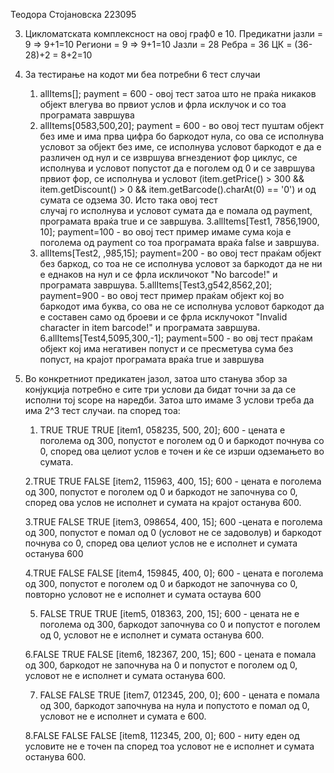 Теодора Стојановска 223095



 3. Цикломатската комплексност на овој граф0 е 10. 
	Предикатни јазли = 9 => 9+1=10
	Региони = 9 => 9+1=10
	Јазли = 28
	Ребра = 36
	ЦК = (36-28)+2 = 8+2=10

4. За тестирање на кодот ми беа потребни 6 тест случаи
	1. allItems[]; payment = 600 - овој тест затоа што не праќа никаков објект влегува во првиот услов и фрла исклучок и со тоа програмата завршува
	2. allItems[0583,500,20]; payment = 600 - во овој тест пуштам објект без име и има прва цифра бо баркодот нула, со ова се исполнува условот за објект без име, 
	се исполнува условот баркодот е да е различен од нул и се извршува вгнездениот фор циклус, се исполнува и условот попустот да е поголем од 0 и се завршува првиот
	 фор, се исполнува и условот (item.getPrice() > 300 && item.getDiscount() > 0 	&& item.getBarcode().charAt(0) == '0') и од сумата се одзема 30. Исто така овој тест 	
	случај го исполнува и условот сумата да	 е помала од payment, програмата враќа true и се завршува. 
	3.allItems[Test1, 7856,1900, 10]; payment=100 - во овој тест пример имаме сума која е поголема од payment со тоа програмата враќа false и завршува.
	4. allItems[Test2, ,985,15]; payment=200 - во овој тест праќам објект без баркод, со тоа не се исполнува условот за баркодот да не ни е еднаков на нул и 
	се фрла искличокот "No barcode!" и програмата завршува.
	5.allItems[Test3,g542,8562,20]; payment=900 - во овој тест пример праќам објект кој во баркодот има буква, со ова не се исполнува условот
	 баркодот да е составен само од броеви и се фрла исклучокот "Invalid character in item barcode!" и програмата 	завршува.
	6.allItems[Test4,5095,300,-1]; payment=500 - во овј тест праќам објект кој има негативен попуст и се пресметува сума без попуст, на крајот програмата враќа true и завршува

5. Во конкретниот предикатен јазол, затоа што станува збор за конјукција потребно е сите три услови да бидат точни за да се исполни тој scope на наредби. Затоа што имаме 3 услови треба да има 2^3 тест случаи. па според тоа:
	1. TRUE TRUE TRUE 
	[item1, 058235, 500, 20]; 600 - цената е поголема од 300, попустот е поголем од 0 и баркодот почнува со 0, според ова целиот услов е точен и ќе се изрши одземањето во сумата.
	
	2.TRUE TRUE FALSE 
	[item2, 115963, 400, 15]; 600 - цената е поголема од 300, попустот е поголем од 0 и баркодот не започнува со 0, според ова услов не исполнет и сумата на крајот останува 600.
	
	3.TRUE FALSE TRUE
	[item3, 098654, 400, 15]; 600 -цената е поголема од 300, попустот е помал од 0 (условот не се задоволув) и баркодот почнува со 0, според ова целиот услов не е исполнет и сумата 	останува 600
	
	4.TRUE FALSE FALSE
	[item4, 159845, 400, 0]; 600 - цената е поголема од 300, попустот е поголем од 0 и баркодот не започнува со 0, повторно условот не е исполнет и сумата остаува 600
	
	5. FALSE TRUE TRUE
	[item5, 018363, 200, 15]; 600 - цената не е поголема од 300, баркодот започнува со 0 и попустот е поголем од 0, условот не е исполнет и сумата останува 600.
	
	6.FALSE TRUE FALSE
	[item6, 182367, 200, 15]; 600 - цената е помала од 300, баркодот не започнува на 0 и попустот е поголем од 0, условот не е исполнет и сумата останува 600.
	
	7. FALSE FALSE TRUE
	[item7, 012345, 200, 0]; 600 - цената е помала од 300, баркодот започнува на нула и попустото е помал од 0, условот не е исполнет и сумата е 600.
	
	8.FALSE FALSE FALSE 
	[item8, 112345, 200, 0]; 600 - ниту еден од условите не е точен па според тоа условот не е исполнет и сумата останува 600.
	
